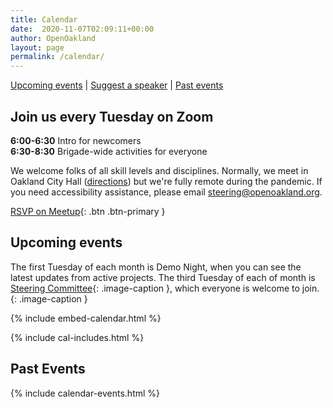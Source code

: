 ```yaml
---
title: Calendar
date:  2020-11-07T02:09:11+00:00
author: OpenOakland
layout: page
permalink: /calendar/
---
```

[Upcoming events](#upcoming-events) \| [Suggest a speaker](#suggest-a-speaker) \| [Past events](#past-events)

## Join us every Tuesday on Zoom

**6:00-6:30** Intro for newcomers  
**6:30-8:30** Brigade-wide activities for everyone

We welcome folks of all skill levels and disciplines. Normally, we meet in Oakland City Hall ([directions](https://goo.gl/maps/YTNkpZcb7Sy936w88)) but we're fully remote during the pandemic. If you need accessibility assistance, please email steering@openoakland.org.

[RSVP on Meetup](https://www.meetup.com/OpenOakland/events/){: .btn .btn-primary }

## Upcoming events

The first Tuesday of each month is Demo Night, when you can see the latest updates from active projects. The third Tuesday of each of month is [Steering Committee](/how-we-work){: .image-caption }, which everyone is welcome to join.
{: .image-caption }

{% include embed-calendar.html %}

{% include cal-includes.html %}



## Past Events

{% include calendar-events.html %}
